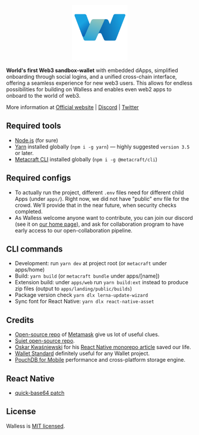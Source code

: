 <div align="center">
  <img width=150 src="apps/wallet/assets/img/icon-lg.png" />
</div>

**World's first Web3 sandbox-wallet** with embedded dApps, simplified onboarding through social logins, and a unified cross-chain interface, offering a seamless experience for new web3 users. This allows for endless possibilities for building on Walless and enables even web2 apps to onboard to the world of web3.

More information at [Official website](https://walless.io) | [Discord](https://discord.gg/2bzf9qjuN3) | [Twitter](https://twitter.com/walless_wallet)

## Required tools
- [Node.js](https://nodejs.org/en) (for sure)
- [Yarn](https://yarnpkg.com/getting-started/install) installed globally (`npm i -g yarn`) — highly suggested `version 3.5` or later.
- [Metacraft CLI](https://github.com/cocrafts/metacraft-cli) installed globally (`npm i -g @metacraft/cli`)

## Required configs
- To actually run the project, different `.env` files need for different child Apps (under `apps/`). Right now, we did not have "public" env file for the crowd. We'll provide that in the near future, when security checks completed.
- As Walless welcome anyone want to contribute, you can join our discord (see it on [our home page](https://walless.io)), and ask for collaboration program to have early access to our open-collaboration pipeline.

## CLI commands
- Development: run `yarn dev` at project root (or `metacraft` under apps/home)
- Build: `yarn build` (or `metacraft bundle` under apps/[name])
- Extension build: under `apps/web` run `yarn build:ext` instead to produce zip files (output to `apps/landing/public/builds`)
- Package version check `yarn dlx lerna-update-wizard`
- Sync font for React Native: `yarn dlx react-native-asset`

## Credits
- [Open-source repo](https://github.com/MetaMask/metamask-extension) of [Metamask](https://metamask.io/) give us lot of useful clues.
- [Suiet open-source repo](https://github.com/suiet/suiet).
- [Oskar Kwaśniewski](https://www.callstack.com/blog-author/oskar-kwasniewski) for his [React Native monorepo article](https://www.callstack.com/blog/setting-up-react-native-monorepo-with-yarn-workspaces) saved our life.
- [Wallet Standard](https://github.com/wallet-standard/wallet-standard) definitely useful for any Wallet project.
- [PouchDB for Mobile](https://dev.to/craftzdog/a-performant-way-to-use-pouchdb7-on-react-native-in-2022-24ej) performance and cross-platform storage engine.

## React Native
- [quick-base64 patch](https://github.com/craftzdog/react-native-quick-base64/issues/19)

## License
Walless is [MIT licensed](./LICENSE).
